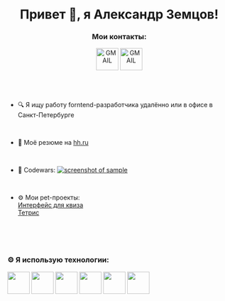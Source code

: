 <h1 align="center">Привет 👋, я Александр Земцов!</h1>

<div align="center">
  <h3>Мои контакты:</h3>
  <a href="mailto:a.zemcov@gmail.com"
    ><img
      src="https://upload.wikimedia.org/wikipedia/commons/7/7e/Gmail_icon_%282020%29.svg"
      alt="GMAIL"
      height="50px"
  /></a>
    <a href="https://t.me/a_zemcov"
    ><img
      src="https://upload.wikimedia.org/wikipedia/commons/8/83/Telegram_2019_Logo.svg"
      alt="GMAIL"
      height="50px"
  /></a>
</div>
<br />
<br />
<br />

- 🔍 Я ищу работу forntend-разработчика удалённо или в офисе в Санкт-Петербурге
<br />

- 📝 Моё резюме на [hh.ru](https://spb.hh.ru/resume/f3b7f8bdff0d9449eb0039ed1f755871634e48)
<br />

- 🚀 Codewars: [![screenshot of sample](https://www.codewars.com/users/azemcov/badges/micro)](https://www.codewars.com/users/azemcov)
<br />

- ⚙️ Мои pet-проекты:<br />
[Интерфейс для квиза](https://azemcov.github.io/quiz_Svoya_Igra/)<br />
[Тетрис](https://azemcov.github.io/TETRIS/)
<br />
<br />
<br />

### ⚙️ Я использую технологии:

<a href="https://developer.mozilla.org/en-US/docs/Web/JavaScript"><img src="https://upload.wikimedia.org/wikipedia/commons/6/6a/JavaScript-logo.png" height="50px"></img></a>
<a href="https://www.typescriptlang.org/"> <img src="https://upload.wikimedia.org/wikipedia/commons/4/4c/Typescript_logo_2020.svg" height="50px"></img></a>
<a href="https://react.dev/"> <img src="https://upload.wikimedia.org/wikipedia/commons/a/a7/React-icon.svg" height="50px"></img></a>
<a href="https://html.spec.whatwg.org/multipage/"> <img src="https://upload.wikimedia.org/wikipedia/commons/3/38/HTML5_Badge.svg" height="50px"></img></a>
<a href="https://www.w3.org/Style/CSS/Overview.en.html"> <img src="https://upload.wikimedia.org/wikipedia/commons/6/62/CSS3_logo.svg" height="50px"></img></a>
<a href="https://getbootstrap.com/"> <img src="https://upload.wikimedia.org/wikipedia/commons/b/b2/Bootstrap_logo.svg" height="50px"></img></a>

